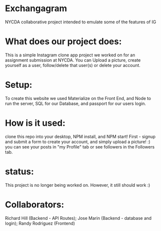 # Exchangagram
NYCDA collaborative project intended to emulate some of the features of IG
# What does our project does:
This is a simple Instagram clone app project we worked on for an assignment submission at NYCDA. You can Upload a picture, create yourself as a user, follow/delete that user(s) or delete your account.
# Setup:
To create this website we used Materialize on the Front End, and Node to run the server, SQL for our Database, and passport for our users login.
# How is it used:
clone this repo into your desktop, NPM install, and NPM start!
First - signup and submit a form to create your account, and simply upload a picture! :) you can see your posts in "my Profile" tab or see followers in the Followers tab. 
# status:
This project is no longer being worked on. However, it still should work :)

# Collaborators:
Richard Hill (Backend - API Routes); Jose Marin (Backend - database and login); Randy Rodriguez (Frontend)
